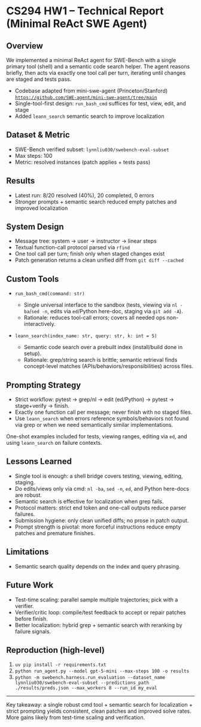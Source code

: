 # CS294 HW1 – Technical Report (Minimal ReAct SWE Agent)

## Overview
We implemented a minimal ReAct agent for SWE-Bench with a single primary tool (shell) and a semantic code search helper. The agent reasons briefly, then acts via exactly one tool call per turn, iterating until changes are staged and tests pass.

- Codebase adapted from mini-swe-agent (Princeton/Stanford) [`https://github.com/SWE-agent/mini-swe-agent/tree/main`](https://github.com/SWE-agent/mini-swe-agent/tree/main)
- Single-tool-first design: `run_bash_cmd` suffices for test, view, edit, and stage
- Added `leann_search` semantic search to improve localization

## Dataset & Metric
- SWE-Bench verified subset: `lynnliu030/swebench-eval-subset`
- Max steps: 100
- Metric: resolved instances (patch applies + tests pass)

## Results
- Latest run: 8/20 resolved (40%), 20 completed, 0 errors
- Stronger prompts + semantic search reduced empty patches and improved localization

## System Design
- Message tree: system → user → instructor → linear steps
- Textual function-call protocol parsed via `rfind`
- One tool call per turn; finish only when staged changes exist
- Patch generation returns a clean unified diff from `git diff --cached`

## Custom Tools
- `run_bash_cmd(command: str)`
  - Single universal interface to the sandbox (tests, viewing via `nl -ba`/`sed -n`, edits via `ed`/Python here-doc, staging via `git add -A`).
  - Rationale: reduces tool-call errors; covers all needed ops non-interactively.

- `leann_search(index_name: str, query: str, k: int = 5)`
  - Semantic code search over a prebuilt index (install/build done in setup).
  - Rationale: grep/string search is brittle; semantic retrieval finds concept-level matches (APIs/behaviors/responsibilities) across files.

## Prompting Strategy
- Strict workflow: pytest → grep/nl → edit (ed/Python) → pytest → stage+verify → finish.
- Exactly one function call per message; never finish with no staged files.
- Use `leann_search` when errors reference symbols/behaviors not found via grep or when we need semantically similar implementations.

One-shot examples included for tests, viewing ranges, editing via `ed`, and using `leann_search` on failure contexts.

## Lessons Learned
- Single tool is enough: a shell bridge covers testing, viewing, editing, staging.
- Do edits/views only via cmd: `nl -ba`, `sed -n`, `ed`, and Python here-docs are robust.
- Semantic search is effective for localization when grep fails.
- Protocol matters: strict end token and one-call outputs reduce parser failures.
- Submission hygiene: only clean unified diffs; no prose in patch output.
- Prompt strength is pivotal: more forceful instructions reduce empty patches and premature finishes.

## Limitations
- Semantic search quality depends on the index and query phrasing.


## Future Work
- Test-time scaling: parallel sample multiple trajectories; pick with a verifier.
- Verifier/critic loop: compile/test feedback to accept or repair patches before finish.
- Better localization: hybrid grep + semantic search with reranking by failure signals.

## Reproduction (high-level)
1. `uv pip install -r requirements.txt`
2. `python run_agent.py --model gpt-5-mini --max-steps 100 -o results`
3. `python -m swebench.harness.run_evaluation --dataset_name lynnliu030/swebench-eval-subset --predictions_path ./results/preds.json --max_workers 8 --run_id my_eval`

---
Key takeaway: a single robust cmd tool + semantic search for localization + strict prompting yields consistent, clean patches and improved solve rates. More gains likely from test-time scaling and verification.
